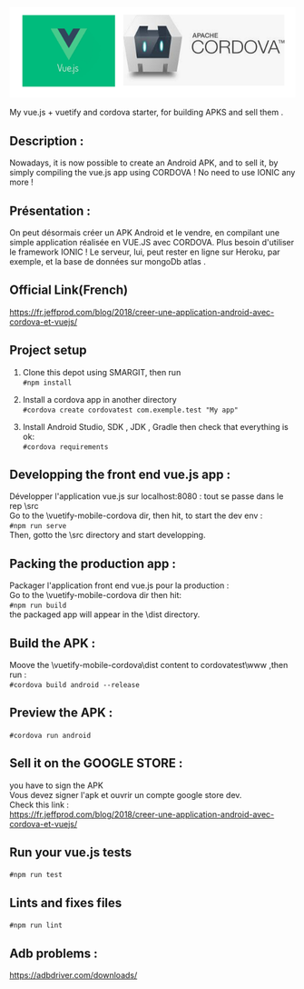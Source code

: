 ![Screenshot](logo.png)

My vue.js + vuetify and cordova starter, for building APKS and sell them .

## Description :
Nowadays, it is now possible to create an Android APK, and to sell it, by simply compiling the vue.js app using CORDOVA !
No need to use IONIC any more !


## Présentation :
On peut désormais créer un APK Android et le vendre, en compilant une simple application réalisée en VUE.JS avec CORDOVA. 
Plus besoin d'utiliser le framework IONIC ! Le serveur, lui, peut rester en ligne sur Heroku, par exemple, et la base de données sur mongoDb atlas .


## Official Link(French)
https://fr.jeffprod.com/blog/2018/creer-une-application-android-avec-cordova-et-vuejs/

## Project setup 

1. Clone this depot using SMARGIT, then run <br>
```#npm install ```

2. Install a cordova app in another directory<br>
```#cordova create cordovatest com.exemple.test "My app"```

3. Install Android Studio, SDK , JDK , Gradle then check that everything is ok:  <br>
```#cordova requirements```

## Developping the front end vue.js app :
Développer l'application vue.js sur localhost:8080 : tout se passe dans le rep \src <br>
Go to the \vuetify-mobile-cordova dir, then hit, to start the dev env : <br>
```#npm run serve ```<br>
Then, gotto the \src directory and start developping.



## Packing the production app :
Packager l'application front end vue.js pour la production  : <br>
Go to the \vuetify-mobile-cordova dir then hit:<br>
```#npm run build```<br>
the packaged app will appear in the \dist directory.  


## Build the APK :
Moove the \vuetify-mobile-cordova\dist content to cordovatest\www ,then run : <br>
```#cordova build android --release```

## Preview the APK :
```#cordova run android```

## Sell it on the GOOGLE STORE :
you have to sign the APK<br>
Vous devez signer l'apk et ouvrir un compte google store dev.<br>
Check this link :<br>
https://fr.jeffprod.com/blog/2018/creer-une-application-android-avec-cordova-et-vuejs/

## Run your vue.js tests

```#npm run test```

## Lints and fixes files

```#npm run lint```

## Adb problems : 
https://adbdriver.com/downloads/

